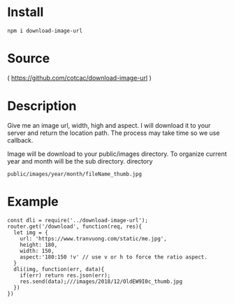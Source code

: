 # Install
```
npm i download-image-url
```

# Source

( https://github.com/cotcac/download-image-url )

# Description

Give me an image url, width, high and aspect. I will download it to your server and return the location path.
The process may take time so we use callback.

Image will be download to your public/images directory.
To organize current year and month will be the sub directory.
directory
```
public/images/year/month/fileName_thumb.jpg
```

# Example

```
const dli = require('../download-image-url');
router.get('/download', function(req, res){
  let img = {
    url: 'https://www.tranvuong.com/static/me.jpg',
    height: 180,
    width: 150,
    aspect:'180:150 !v' // use v or h to force the ratio aspect.
  }
  dli(img, function(err, data){
    if(err) return res.json(err);
    res.send(data);///images/2018/12/OldEW9I0c_thumb.jpg
  })
})
```
